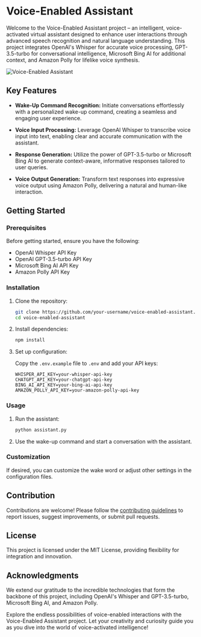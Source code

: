 # Voice-Enabled Assistant

Welcome to the Voice-Enabled Assistant project – an intelligent, voice-activated virtual assistant designed to enhance user interactions through advanced speech recognition and natural language understanding. This project integrates OpenAI's Whisper for accurate voice processing, GPT-3.5-turbo for conversational intelligence, Microsoft Bing AI for additional context, and Amazon Polly for lifelike voice synthesis.

![Voice-Enabled Assistant](path/to/assistant-image.png)

## Key Features

- **Wake-Up Command Recognition:** Initiate conversations effortlessly with a personalized wake-up command, creating a seamless and engaging user experience.

- **Voice Input Processing:** Leverage OpenAI Whisper to transcribe voice input into text, enabling clear and accurate communication with the assistant.

- **Response Generation:** Utilize the power of GPT-3.5-turbo or Microsoft Bing AI to generate context-aware, informative responses tailored to user queries.

- **Voice Output Generation:** Transform text responses into expressive voice output using Amazon Polly, delivering a natural and human-like interaction.

## Getting Started

### Prerequisites

Before getting started, ensure you have the following:

- OpenAI Whisper API Key
- OpenAI GPT-3.5-turbo API Key
- Microsoft Bing AI API Key
- Amazon Polly API Key

### Installation

1. Clone the repository:

    ```bash
    git clone https://github.com/your-username/voice-enabled-assistant.git
    cd voice-enabled-assistant
    ```

2. Install dependencies:

    ```bash
    npm install
    ```

3. Set up configuration:

    Copy the `.env.example` file to `.env` and add your API keys:

    ```env
    WHISPER_API_KEY=your-whisper-api-key
    CHATGPT_API_KEY=your-chatgpt-api-key
    BING_AI_API_KEY=your-bing-ai-api-key
    AMAZON_POLLY_API_KEY=your-amazon-polly-api-key
    ```

### Usage

1. Run the assistant:

    ```bash
    python assistant.py
    ```

2. Use the wake-up command and start a conversation with the assistant.

### Customization

If desired, you can customize the wake word or adjust other settings in the configuration files.

## Contribution

Contributions are welcome! Please follow the [contributing guidelines](CONTRIBUTING.md) to report issues, suggest improvements, or submit pull requests.

## License

This project is licensed under the MIT License, providing flexibility for integration and innovation.

## Acknowledgments

We extend our gratitude to the incredible technologies that form the backbone of this project, including OpenAI's Whisper and GPT-3.5-turbo, Microsoft Bing AI, and Amazon Polly.

Explore the endless possibilities of voice-enabled interactions with the Voice-Enabled Assistant project. Let your creativity and curiosity guide you as you dive into the world of voice-activated intelligence!
